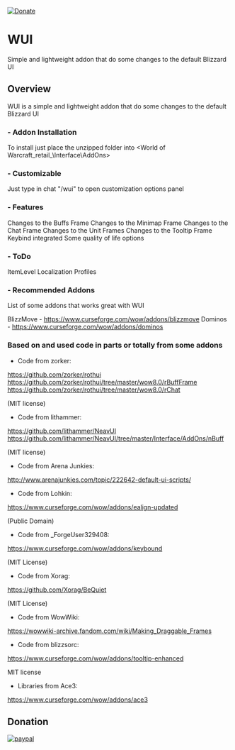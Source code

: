 [![Donate](https://img.shields.io/badge/Donate-PayPal-green.svg)](https://www.paypal.com/donate?business=NW2RZCWTRC2ZE&currency_code=BRL)

# WUI

Simple and lightweight addon that do some changes to the default Blizzard UI

## Overview

WUI is a simple and lightweight addon that do some changes to the default Blizzard UI

### - Addon Installation

To install just place the unzipped folder into <World of Warcraft\_retail_\Interface\AddOns>

### - Customizable

Just type in chat "/wui" to open customization options panel

### - Features

Changes to the Buffs Frame
Changes to the Minimap Frame
Changes to the Chat Frame
Changes to the Unit Frames
Changes to the Tooltip Frame
Keybind integrated
Some quality of life options

### - ToDo

ItemLevel
Localization
Profiles

### - Recommended Addons

List of some addons that works great with WUI

BlizzMove - https://www.curseforge.com/wow/addons/blizzmove
Dominos - https://www.curseforge.com/wow/addons/dominos

### Based on and used code in parts or totally from some addons ###

- Code from zorker:

https://github.com/zorker/rothui
https://github.com/zorker/rothui/tree/master/wow8.0/rBuffFrame
https://github.com/zorker/rothui/tree/master/wow8.0/rChat

(MIT license)

- Code from lithammer:

https://github.com/lithammer/NeavUI
https://github.com/lithammer/NeavUI/tree/master/Interface/AddOns/nBuff

(MIT license)

- Code from Arena Junkies:

http://www.arenajunkies.com/topic/222642-default-ui-scripts/

- Code from Lohkin:

https://www.curseforge.com/wow/addons/ealign-updated

(Public Domain)

- Code from _ForgeUser329408:

https://www.curseforge.com/wow/addons/keybound

(MIT License)

- Code from Xorag:

https://github.com/Xorag/BeQuiet

(MIT License)

- Code from WowWiki:

https://wowwiki-archive.fandom.com/wiki/Making_Draggable_Frames

- Code from blizzsorc:

https://www.curseforge.com/wow/addons/tooltip-enhanced

MIT license

- Libraries from Ace3:

https://www.curseforge.com/wow/addons/ace3

## Donation

[![paypal](https://raw.githubusercontent.com/stefan-niedermann/paypal-donate-button/master/paypal-donate-button.png)](https://www.paypal.com/donate?business=NW2RZCWTRC2ZE&currency_code=BRL)